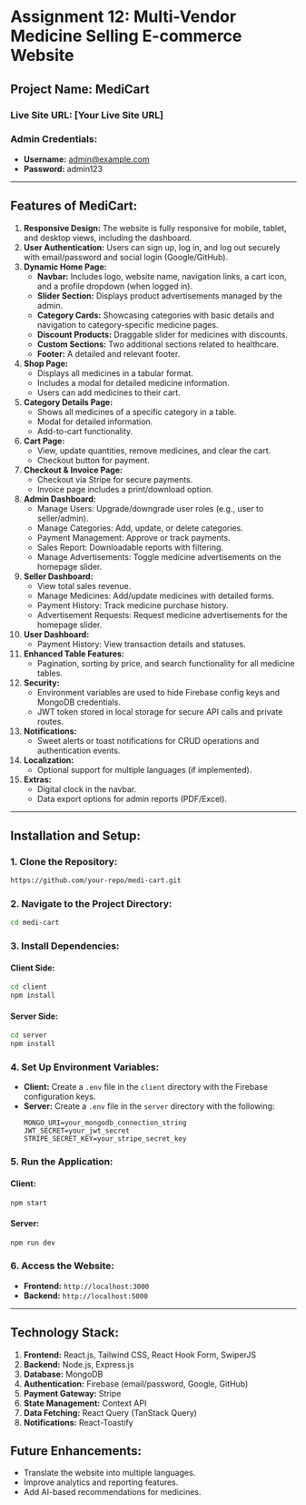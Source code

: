 # Assignment 12: Multi-Vendor Medicine Selling E-commerce Website

## Project Name: **MediCart**

### **Live Site URL:** [Your Live Site URL]

### **Admin Credentials:**
- **Username:** admin@example.com
- **Password:** admin123

---

## **Features of MediCart:**

1. **Responsive Design:** The website is fully responsive for mobile, tablet, and desktop views, including the dashboard.
2. **User Authentication:** Users can sign up, log in, and log out securely with email/password and social login (Google/GitHub).
3. **Dynamic Home Page:**
   - **Navbar:** Includes logo, website name, navigation links, a cart icon, and a profile dropdown (when logged in).
   - **Slider Section:** Displays product advertisements managed by the admin.
   - **Category Cards:** Showcasing categories with basic details and navigation to category-specific medicine pages.
   - **Discount Products:** Draggable slider for medicines with discounts.
   - **Custom Sections:** Two additional sections related to healthcare.
   - **Footer:** A detailed and relevant footer.
4. **Shop Page:**
   - Displays all medicines in a tabular format.
   - Includes a modal for detailed medicine information.
   - Users can add medicines to their cart.
5. **Category Details Page:**
   - Shows all medicines of a specific category in a table.
   - Modal for detailed information.
   - Add-to-cart functionality.
6. **Cart Page:**
   - View, update quantities, remove medicines, and clear the cart.
   - Checkout button for payment.
7. **Checkout & Invoice Page:**
   - Checkout via Stripe for secure payments.
   - Invoice page includes a print/download option.
8. **Admin Dashboard:**
   - Manage Users: Upgrade/downgrade user roles (e.g., user to seller/admin).
   - Manage Categories: Add, update, or delete categories.
   - Payment Management: Approve or track payments.
   - Sales Report: Downloadable reports with filtering.
   - Manage Advertisements: Toggle medicine advertisements on the homepage slider.
9. **Seller Dashboard:**
   - View total sales revenue.
   - Manage Medicines: Add/update medicines with detailed forms.
   - Payment History: Track medicine purchase history.
   - Advertisement Requests: Request medicine advertisements for the homepage slider.
10. **User Dashboard:**
    - Payment History: View transaction details and statuses.
11. **Enhanced Table Features:**
    - Pagination, sorting by price, and search functionality for all medicine tables.
12. **Security:**
    - Environment variables are used to hide Firebase config keys and MongoDB credentials.
    - JWT token stored in local storage for secure API calls and private routes.
13. **Notifications:**
    - Sweet alerts or toast notifications for CRUD operations and authentication events.
14. **Localization:**
    - Optional support for multiple languages (if implemented).
15. **Extras:**
    - Digital clock in the navbar.
    - Data export options for admin reports (PDF/Excel).

---

## **Installation and Setup:**

### 1. **Clone the Repository:**
```bash
https://github.com/your-repo/medi-cart.git
```

### 2. **Navigate to the Project Directory:**
```bash
cd medi-cart
```

### 3. **Install Dependencies:**
#### Client Side:
```bash
cd client
npm install
```
#### Server Side:
```bash
cd server
npm install
```

### 4. **Set Up Environment Variables:**
- **Client:** Create a `.env` file in the `client` directory with the Firebase configuration keys.
- **Server:** Create a `.env` file in the `server` directory with the following:
  ```env
  MONGO_URI=your_mongodb_connection_string
  JWT_SECRET=your_jwt_secret
  STRIPE_SECRET_KEY=your_stripe_secret_key
  ```

### 5. **Run the Application:**
#### Client:
```bash
npm start
```
#### Server:
```bash
npm run dev
```

### 6. **Access the Website:**
- **Frontend:** `http://localhost:3000`
- **Backend:** `http://localhost:5000`

---

## **Technology Stack:**

1. **Frontend:** React.js, Tailwind CSS, React Hook Form, SwiperJS
2. **Backend:** Node.js, Express.js
3. **Database:** MongoDB
4. **Authentication:** Firebase (email/password, Google, GitHub)
5. **Payment Gateway:** Stripe
6. **State Management:** Context API
7. **Data Fetching:** React Query (TanStack Query)
8. **Notifications:** React-Toastify


## **Future Enhancements:**
- Translate the website into multiple languages.
- Improve analytics and reporting features.
- Add AI-based recommendations for medicines.